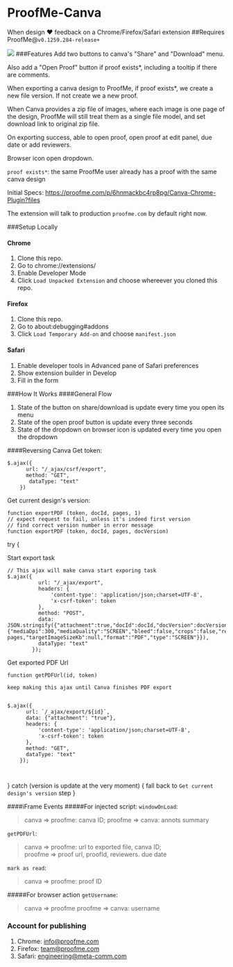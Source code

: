 # ProofMe-Canva
When design ♥ feedback on a Chrome/Firefox/Safari extension
##Requires ProofMe@`v0.1259.284-release+ `

<img src="https://lh3.googleusercontent.com/LrEVVCoEHrjNL5DV06xxT_V5QuqObcwiluQJTNjNhcqoaON_1nICCv0j7dsgHX8RaooGVjZEvg=s1280-h800-e365-rw">
###Features
Add two buttons to canva's "Share" and "Download" menu.

Also add a "Open Proof" button if proof exists*, including a tooltip if there are comments.

When exporting a canva design to ProofMe, if proof exists*, we create a new file version. If not create we a new proof.

When Canva provides a zip file of images, where each image is one page of the design, ProofMe will still treat them as a single file model, and set download link to original zip file.

On exporting success, able to open proof, open proof at edit panel, due date or add reviewers.


Browser icon open dropdown.

`proof exists*`: the same ProofMe user already has a proof with the same canva design

Initial Specs: https://proofme.com/p/6hnmackbc4rp8pg/Canva-Chrome-Plugin?files

The extension will talk to production `proofme.com` by default right now.

###Setup Locally
#### Chrome
1. Clone this repo.
2. Go to chrome://extensions/
3. Enable Developer Mode
4. Click `Load Unpacked Extension` and choose whereever you cloned this repo.

#### Firefox
1. Clone this repo.
2. Go to about:debugging#addons
3. Click `Load Temporary Add-on` and choose `manifest.json`


#### Safari
1. Enable developer tools in Advanced pane of Safari preferences
2. Show extension builder in Develop
3. Fill in the form

###How It Works
####General Flow
1. State of the button on share/download is update every time you open its menu
2. State of the open proof button is update every three seconds
3. State of the dropdown on browser icon is updated every time you open the dropdown

####Reversing Canva
Get token:

```
$.ajax({
      url: "/_ajax/csrf/export",
      method: "GET",
       dataType: "text"
    })
```
Get current design's version:

```
function exportPDF (token, docId, pages, 1)
// expect request to fail, unless it's indeed first version
// find correct version number in error message
function exportPDF (token, docId, pages, docVersion)
```

try {

Start export task


```
// This ajax will make canva start exporing task
$.ajax({
          url: "/_ajax/export",
          headers: {
              'content-type': 'application/json;charset=UTF-8',
              'x-csrf-token': token
          },
          method: "POST",
          data: JSON.stringify({"attachment":true,"docId":docId,"docVersion":docVersion,"spec":{"mediaDpi":300,"mediaQuality":"SCREEN","bleed":false,"crops":false,"removeCanvas":false,"pages": pages,"targetImageSizeKb":null,"format":"PDF","type":"SCREEN"}}),
          dataType: "text"
        });
```

Get exported PDF Url

```
function getPDFUrl(id, token)

keep making this ajax until Canva finishes PDF export


$.ajax({
      url: `/_ajax/export/${id}`,
      data: {"attachment": "true"},
      headers: {
          'content-type': 'application/json;charset=UTF-8',
          'x-csrf-token': token
      },
      method: "GET",
      dataType: "text"
    });



```

} catch (version is update at the very moment) {
	fall back to `Get current design's version` step
}

####iFrame Events
#####For injected script:
`windowOnLoad`:
> canva => proofme: canva ID;
> proofme => canva: annots summary

`getPDFUrl`:
>canva => proofme: url to exported file, canva ID;  
>proofme => proof url, proofId, reviewers. due date

`mark as read`:
>canva => proofme: proof ID

#####For browser action
`getUsername`:
>canva => proofme
>proofme => canva: username

### Account for publishing

1. Chrome: info@proofme.com
2. Firefox: team@proofme.com
3. Safari: engineering@meta-comm.com

